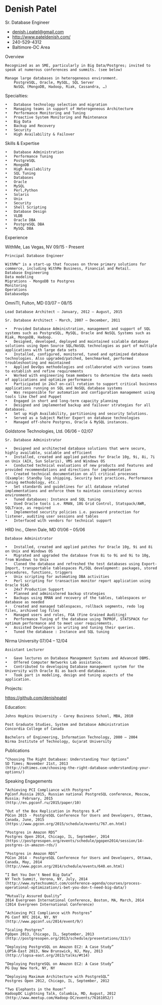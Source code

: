 # Denish Patel 
Sr. Database Engineer

 * <denish.j.patel@gmail.com>
 * http://www.pateldenish.com/
 * 240-529-4312
 * Baltimore-DC Area

Overview	

	Recognized as an SME, particularly in Big Data/Postgres; invited to speak at numerous conferences and summits. (see below) 

	Manage large databases in heterogeneous environment. 
		PostgreSQL, Oracle, MySQL, SQL Server
		NoSQL (MongoDB, Hadoop, Riak, Cassandra, …) 

Specialties: 
 
	•	Database technology selection and migration
	•	Managing teams in support of Heterogeneous Architecture
	•	Performance Monitoring and Tuning
	•	Proactive System Monitoring and Maintenance
	•	Big Data
	•	Backup and Recovery
	•	Security
	•	High Availability & Failover 

Skills & Expertise
 
	•	Database Administration
	•	Performance Tuning
	•	PostgreSQL
	•	MongoDB
	•	High Availability
	•	SQL Tuning
	•	Databases
	•	Oracle
	•	MySQL
	•	Perl,Python
	•	Solaris
	•	Unix
	•	Security
	•	Shell Scripting
	•	Database Design
	•	VLDB
	•	Oracle DBA
	•	PostgreSQL DBA
	•	MySQL DBA 

Experience

WithMe, Las Vegas, NV	09/15 - Present

	Principal Database Engineer

	WithMe™ is a start-up that focuses on three primary solutions for commerce, including WithMe Business, Financial and Retail. 
	Database Engineering 
	Data modeling 
	Migrations - MongoDB to Postgres 
	Monitoring
	Operations 
	DatabaseOps

OmniTI, Fulton, MD	03/07 – 08/15

	Lead Database Architect – January, 2012 – August, 2015
	
	Sr. Database Architect - March, 2007 – December, 2011

	•	Provided Database Administration, management and support of SQL systems such as PostgreSQL, MySQL, Oracle and NoSQL Systems such as Riak, MongoDB, Hadoop. 
	•	Designed, developed, deployed and maintained scalable database solutions using Open Source SQL/NoSQL technologies as part of multiple applications with large data sets 
	•	Installed, configured, monitored, tuned and optimized database technologies. Also upgraded/patched, benchmarked, performed troubleshooting and maintained
	•	Applied DevOps methodologies and collaborated with various teams to establish and refine requirements 
	•	Worked with engineering team members to determine the data needs of applications and optimize performance 
	•	Participated in 24x7 on-call rotation to support critical business applications running on SQL and NoSQL database systems 
	•	Was responsible for automation and configuration management using tools like Chef and Puppet
	•	Engaged in short and long-term capacity planning
	•	Designed and implemented backup and failover strategies for all databases.
	•	Set up High Availability, partitioning and security Solutions.
	•	Served as a Subject Matter Expert on database technologies
	•	Managed off-shore Postgres, Oracle & MySQL instances.

Goldstone Technologies, Ltd.	06/06 – 02/07

	Sr. Database Administrator

	•	Designed and architected database solutions that were secure, highly available, scalable and efficient 
	•	Installed, created and applied patches for Oracle 10g, 9i, 8i, 7i on Unix (AIX, Sun Solaris), VMS and Windows OS
	•	Conducted technical evaluations of new products and features and provided recommendations and directions for implementation
	•	Created technical documentation on all critical processes (Example: Standby log shipping, Security best practices, Performance tuning methodology, etc.)
	•	Set standards and guidelines for all database related implementations and enforce them to maintain consistency across environments 
	•	Tuned databases: Instance and SQL tuning
	•	Used Oracle tools i.e. RMAN, 10G Grid Control, Statspack/AWR, SQLTrace, as required 
	•	Implemented security policies i.e. password protection for listener, auditing user sessions and tables 
	•	Interfaced with vendors for technical support 

HRD Inc., Glenn Dale, MD 	01/06 – 05/06

	Database Administrator

	•	Installed, created and applied patches for Oracle 10g, 9i and 8i on Unix and Windows OS 
	•	Migrated and upgraded the database from 8i to 9i and 9i to 10g, from Windows to Unix
	•	Cloned the database and refreshed the test databases using Export-Import, transportable tablespaces PL/SQL development: packages, stored procedures, functions, triggers
	•	Unix scripting for automating DBA activities
	•	Perl scripting for transaction monitor report application using Oracle 9iAS
	•	24x7 Production Support
	•	Planned and administered backup strategies
	•	Backups using RMAN and recovery of the tables, tablespaces or database as needed
	•	Created and managed tablespaces, rollback segments, redo log files, archived log files
	•	Managed users and roles, FGA (Fine Grained Auditing)
	•	Performance Tuning of the database using TKPROF, STATSPACK for optimum performance and to meet user requirements. 
	•	Assisted Developers in writing and tuning their queries.
	•	Tuned the database : Instance and SQL tuning

Nirma University	07/04 – 12/04

	Assistant Lecturer

	•	Gave lectures on Database Management Systems and Advanced DBMS. 
	•	Offered Computer Networks Lab assistance.
	•	Contributed to developing Database management system for the University with Oracle 8i as back-end database.
	•	Took part in modeling, design and tuning aspects of the application.

Projects:
   
   https://github.com/denishpatel

Education:

	Johns Hopkins University - Carey Business School, MBA, 2010

	Post Graduate Studies, System and Database Administration
	Concordia College of Canada

	Bachelors of Engineering, Information Technology, 2000 – 2004
	Nirma Institute of Technology, Gujarat University

Publications

	“Choosing The Right Database: Understanding Your Options”
	SD Times; November 21st, 2013
	(http://sdtimes.com/choosing-the-right-database-understanding-your-options/)

Speaking Engagements

	“Achieving PCI Compliance with Postgres”
	PgConf.Russia 2015, Russian national PostgreSQL conference, Moscow, Russia; February, 2015
	(http://en.pgconf.ru/2015/paper/10)

	“Out of the Box Replication in Postgres 9.4”
	PGCon 2015 - PostgreSQL Conference for Users and Developers, Ottawa, Canada, June, 2015
	(https://www.pgcon.org/2015/schedule/events/767.en.html)

	“Postgres in Amazon RDS”
	Postgres Open 2014, Chicago, IL, September, 2014
	(https://postgresopen.org/events/schedule/pgopen2014/session/14-postgres-in-amazon-rds/)

	“Postgres in Amazon RDS”
	PGCon 2014 - PostgreSQL Conference for Users and Developers, Ottawa, Canada, May, 2014
	(http://www.pgcon.org/2014/schedule/events/640.en.html)

	“I Bet You Don't Need Big Data”
	NY Tech Summit, Verona, NY, July, 2014
	(http://www.nytechsummit.com/conference-agenda/courses/process-operational-optimization/i-bet-you-don-t-need-big-data/)

	“Mutually Assured Quality”
	2014 Evergreen International Conference, Boston, MA, March, 2014
	(2014 Evergreen International Conference)

	“Achieving PCI Compliance with Postgres”
	PG Conf NYC 2014, NY, NY
	(http://www.pgconf.us/2014/event/9/)

	“Scaling Postgres”
	PgOpen 2013, Chicago, IL, September, 2013 
	(http://postgresopen.org/2013/schedule/presentations/313/)

	“Deploying PostgreSQL on Amazon EC2: A Case Study”
	LOPSA-East 2013, New Brunswick, NJ, May, 2013 
	(http://lopsa-east.org/2013/talks/#t14)

	“Deploying PostgreSQL on Amazon EC2: A Case Study”
	PG Day New York, NY, NY

	“Deploying Maximum Architecture with PostgreSQL”
	Postgres Open 2012, Chicago, IL, September, 2012

	“Two Elephants in the Room!”
	HadoopDC Lightning Talk, Columbia, MD, August, 2012  
	(http://www.meetup.com/Hadoop-DC/events/76161052/)

